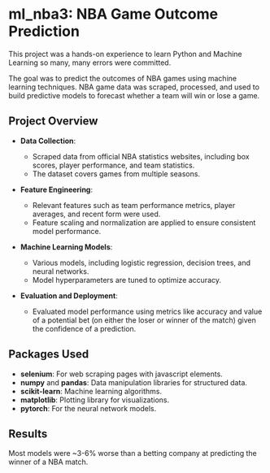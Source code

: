 # ml_nba3: NBA Game Outcome Prediction

This project was a hands-on experience to learn Python and Machine Learning so many, many errors were committed.

The goal was to predict the outcomes of NBA games using machine learning techniques. NBA game data was scraped, processed, and used to build predictive models to forecast whether a team will win or lose a game.

## Project Overview

- **Data Collection**:
  - Scraped data from official NBA statistics websites, including box scores, player performance, and team statistics.
  - The dataset covers games from multiple seasons.

- **Feature Engineering**:
  - Relevant features such as team performance metrics, player averages, and recent form were used.
  - Feature scaling and normalization are applied to ensure consistent model performance.

- **Machine Learning Models**:
  - Various models, including logistic regression, decision trees, and neural networks.
  - Model hyperparameters are tuned to optimize accuracy.

- **Evaluation and Deployment**:
  - Evaluated model performance using metrics like accuracy and value of a potential bet (on either the loser or winner of the match) given the confidence of a prediction.

## Packages Used
- **selenium**: For web scraping pages with javascript elements.
- **numpy** and **pandas**: Data manipulation libraries for structured data.
- **scikit-learn**: Machine learning algorithms.
- **matplotlib**: Plotting library for visualizations.
- **pytorch**: For the neural network models.

## Results
Most models were ~3-6% worse than a betting company at predicting the winner of a NBA match.
